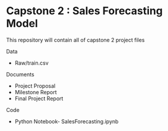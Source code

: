# Capstone 2 : Sales Forecasting Model

This repository will contain all of capstone 2 project files

Data 
   - Raw/train.csv
 
Documents

   - Project Proposal
   - Milestone Report
   - Final Project Report

Code

   - Python Notebook- SalesForecasting.ipynb
